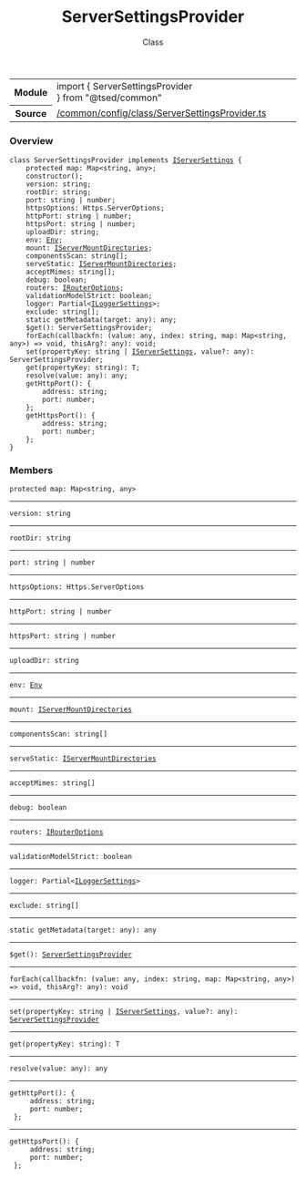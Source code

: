
<header class="symbol-info-header"><h1 id="serversettingsprovider">ServerSettingsProvider</h1><label class="symbol-info-type-label class">Class</label></header>
<!-- summary -->
<section class="symbol-info"><table class="is-full-width"><tbody><tr><th>Module</th><td><div class="lang-typescript"><span class="token keyword">import</span> { ServerSettingsProvider }&nbsp;<span class="token keyword">from</span>&nbsp;<span class="token string">"@tsed/common"</span></div></td></tr><tr><th>Source</th><td><a href="https://github.com/Romakita/ts-express-decorators/blob/v4.5.4/src//common/config/class/ServerSettingsProvider.ts#L0-L0">/common/config/class/ServerSettingsProvider.ts</a></td></tr></tbody></table></section>
<!-- overview -->


### Overview


<pre><code class="typescript-lang "><span class="token keyword">class</span> ServerSettingsProvider <span class="token keyword">implements</span> <a href="#api/common/config/iserversettings"><span class="token">IServerSettings</span></a> <span class="token punctuation">{</span>
    <span class="token keyword">protected</span> map<span class="token punctuation">:</span> Map<<span class="token keyword">string</span><span class="token punctuation">,</span> <span class="token keyword">any</span>><span class="token punctuation">;</span>
    <span class="token keyword">constructor</span><span class="token punctuation">(</span><span class="token punctuation">)</span><span class="token punctuation">;</span>
    version<span class="token punctuation">:</span> <span class="token keyword">string</span><span class="token punctuation">;</span>
    rootDir<span class="token punctuation">:</span> <span class="token keyword">string</span><span class="token punctuation">;</span>
    port<span class="token punctuation">:</span> <span class="token keyword">string</span> | <span class="token keyword">number</span><span class="token punctuation">;</span>
    httpsOptions<span class="token punctuation">:</span> Https.ServerOptions<span class="token punctuation">;</span>
    httpPort<span class="token punctuation">:</span> <span class="token keyword">string</span> | <span class="token keyword">number</span><span class="token punctuation">;</span>
    httpsPort<span class="token punctuation">:</span> <span class="token keyword">string</span> | <span class="token keyword">number</span><span class="token punctuation">;</span>
    uploadDir<span class="token punctuation">:</span> <span class="token keyword">string</span><span class="token punctuation">;</span>
    env<span class="token punctuation">:</span> <a href="#api/core/env"><span class="token">Env</span></a><span class="token punctuation">;</span>
    mount<span class="token punctuation">:</span> <a href="#api/common/config/iservermountdirectories"><span class="token">IServerMountDirectories</span></a><span class="token punctuation">;</span>
    componentsScan<span class="token punctuation">:</span> <span class="token keyword">string</span><span class="token punctuation">[</span><span class="token punctuation">]</span><span class="token punctuation">;</span>
    serveStatic<span class="token punctuation">:</span> <a href="#api/common/config/iservermountdirectories"><span class="token">IServerMountDirectories</span></a><span class="token punctuation">;</span>
    acceptMimes<span class="token punctuation">:</span> <span class="token keyword">string</span><span class="token punctuation">[</span><span class="token punctuation">]</span><span class="token punctuation">;</span>
    debug<span class="token punctuation">:</span> <span class="token keyword">boolean</span><span class="token punctuation">;</span>
    routers<span class="token punctuation">:</span> <a href="#api/common/config/irouteroptions"><span class="token">IRouterOptions</span></a><span class="token punctuation">;</span>
    validationModelStrict<span class="token punctuation">:</span> <span class="token keyword">boolean</span><span class="token punctuation">;</span>
    logger<span class="token punctuation">:</span> Partial<<a href="#api/common/config/iloggersettings"><span class="token">ILoggerSettings</span></a>><span class="token punctuation">;</span>
    exclude<span class="token punctuation">:</span> <span class="token keyword">string</span><span class="token punctuation">[</span><span class="token punctuation">]</span><span class="token punctuation">;</span>
    <span class="token keyword">static</span> <span class="token function">getMetadata</span><span class="token punctuation">(</span>target<span class="token punctuation">:</span> <span class="token keyword">any</span><span class="token punctuation">)</span><span class="token punctuation">:</span> <span class="token keyword">any</span><span class="token punctuation">;</span>
    $<span class="token function">get</span><span class="token punctuation">(</span><span class="token punctuation">)</span><span class="token punctuation">:</span> ServerSettingsProvider<span class="token punctuation">;</span>
    <span class="token function">forEach</span><span class="token punctuation">(</span>callbackfn<span class="token punctuation">:</span> <span class="token punctuation">(</span>value<span class="token punctuation">:</span> <span class="token keyword">any</span><span class="token punctuation">,</span> index<span class="token punctuation">:</span> <span class="token keyword">string</span><span class="token punctuation">,</span> map<span class="token punctuation">:</span> Map<<span class="token keyword">string</span><span class="token punctuation">,</span> <span class="token keyword">any</span>><span class="token punctuation">)</span> => <span class="token keyword">void</span><span class="token punctuation">,</span> thisArg?<span class="token punctuation">:</span> <span class="token keyword">any</span><span class="token punctuation">)</span><span class="token punctuation">:</span> <span class="token keyword">void</span><span class="token punctuation">;</span>
    <span class="token function">set</span><span class="token punctuation">(</span>propertyKey<span class="token punctuation">:</span> <span class="token keyword">string</span> | <a href="#api/common/config/iserversettings"><span class="token">IServerSettings</span></a><span class="token punctuation">,</span> value?<span class="token punctuation">:</span> <span class="token keyword">any</span><span class="token punctuation">)</span><span class="token punctuation">:</span> ServerSettingsProvider<span class="token punctuation">;</span>
    get<T><span class="token punctuation">(</span>propertyKey<span class="token punctuation">:</span> <span class="token keyword">string</span><span class="token punctuation">)</span><span class="token punctuation">:</span> T<span class="token punctuation">;</span>
    <span class="token function">resolve</span><span class="token punctuation">(</span>value<span class="token punctuation">:</span> <span class="token keyword">any</span><span class="token punctuation">)</span><span class="token punctuation">:</span> <span class="token keyword">any</span><span class="token punctuation">;</span>
    <span class="token function">getHttpPort</span><span class="token punctuation">(</span><span class="token punctuation">)</span><span class="token punctuation">:</span> <span class="token punctuation">{</span>
        address<span class="token punctuation">:</span> <span class="token keyword">string</span><span class="token punctuation">;</span>
        port<span class="token punctuation">:</span> <span class="token keyword">number</span><span class="token punctuation">;</span>
    <span class="token punctuation">}</span><span class="token punctuation">;</span>
    <span class="token function">getHttpsPort</span><span class="token punctuation">(</span><span class="token punctuation">)</span><span class="token punctuation">:</span> <span class="token punctuation">{</span>
        address<span class="token punctuation">:</span> <span class="token keyword">string</span><span class="token punctuation">;</span>
        port<span class="token punctuation">:</span> <span class="token keyword">number</span><span class="token punctuation">;</span>
    <span class="token punctuation">}</span><span class="token punctuation">;</span>
<span class="token punctuation">}</span></code></pre>


<!-- Parameters -->

<!-- Description -->

<!-- Members -->







### Members



<div class="method-overview">
<pre><code class="typescript-lang "><span class="token keyword">protected</span> map<span class="token punctuation">:</span> Map<<span class="token keyword">string</span><span class="token punctuation">,</span> <span class="token keyword">any</span>></code></pre>
</div>




<hr/>



<div class="method-overview">
<pre><code class="typescript-lang ">version<span class="token punctuation">:</span> <span class="token keyword">string</span></code></pre>
</div>




<hr/>



<div class="method-overview">
<pre><code class="typescript-lang ">rootDir<span class="token punctuation">:</span> <span class="token keyword">string</span></code></pre>
</div>




<hr/>



<div class="method-overview">
<pre><code class="typescript-lang ">port<span class="token punctuation">:</span> <span class="token keyword">string</span> | <span class="token keyword">number</span></code></pre>
</div>




<hr/>



<div class="method-overview">
<pre><code class="typescript-lang ">httpsOptions<span class="token punctuation">:</span> Https.ServerOptions</code></pre>
</div>




<hr/>



<div class="method-overview">
<pre><code class="typescript-lang ">httpPort<span class="token punctuation">:</span> <span class="token keyword">string</span> | <span class="token keyword">number</span></code></pre>
</div>




<hr/>



<div class="method-overview">
<pre><code class="typescript-lang ">httpsPort<span class="token punctuation">:</span> <span class="token keyword">string</span> | <span class="token keyword">number</span></code></pre>
</div>




<hr/>



<div class="method-overview">
<pre><code class="typescript-lang ">uploadDir<span class="token punctuation">:</span> <span class="token keyword">string</span></code></pre>
</div>




<hr/>



<div class="method-overview">
<pre><code class="typescript-lang ">env<span class="token punctuation">:</span> <a href="#api/core/env"><span class="token">Env</span></a></code></pre>
</div>




<hr/>



<div class="method-overview">
<pre><code class="typescript-lang ">mount<span class="token punctuation">:</span> <a href="#api/common/config/iservermountdirectories"><span class="token">IServerMountDirectories</span></a></code></pre>
</div>




<hr/>



<div class="method-overview">
<pre><code class="typescript-lang ">componentsScan<span class="token punctuation">:</span> <span class="token keyword">string</span><span class="token punctuation">[</span><span class="token punctuation">]</span></code></pre>
</div>




<hr/>



<div class="method-overview">
<pre><code class="typescript-lang ">serveStatic<span class="token punctuation">:</span> <a href="#api/common/config/iservermountdirectories"><span class="token">IServerMountDirectories</span></a></code></pre>
</div>




<hr/>



<div class="method-overview">
<pre><code class="typescript-lang ">acceptMimes<span class="token punctuation">:</span> <span class="token keyword">string</span><span class="token punctuation">[</span><span class="token punctuation">]</span></code></pre>
</div>




<hr/>



<div class="method-overview">
<pre><code class="typescript-lang ">debug<span class="token punctuation">:</span> <span class="token keyword">boolean</span></code></pre>
</div>




<hr/>



<div class="method-overview">
<pre><code class="typescript-lang ">routers<span class="token punctuation">:</span> <a href="#api/common/config/irouteroptions"><span class="token">IRouterOptions</span></a></code></pre>
</div>




<hr/>



<div class="method-overview">
<pre><code class="typescript-lang ">validationModelStrict<span class="token punctuation">:</span> <span class="token keyword">boolean</span></code></pre>
</div>




<hr/>



<div class="method-overview">
<pre><code class="typescript-lang ">logger<span class="token punctuation">:</span> Partial<<a href="#api/common/config/iloggersettings"><span class="token">ILoggerSettings</span></a>></code></pre>
</div>




<hr/>



<div class="method-overview">
<pre><code class="typescript-lang ">exclude<span class="token punctuation">:</span> <span class="token keyword">string</span><span class="token punctuation">[</span><span class="token punctuation">]</span></code></pre>
</div>




<hr/>



<div class="method-overview">
<pre><code class="typescript-lang "><span class="token keyword">static</span> <span class="token function">getMetadata</span><span class="token punctuation">(</span>target<span class="token punctuation">:</span> <span class="token keyword">any</span><span class="token punctuation">)</span><span class="token punctuation">:</span> <span class="token keyword">any</span></code></pre>
</div>




<hr/>



<div class="method-overview">
<pre><code class="typescript-lang ">$<span class="token function">get</span><span class="token punctuation">(</span><span class="token punctuation">)</span><span class="token punctuation">:</span> <a href="#api/common/config/serversettingsprovider"><span class="token">ServerSettingsProvider</span></a></code></pre>
</div>




<hr/>



<div class="method-overview">
<pre><code class="typescript-lang "><span class="token function">forEach</span><span class="token punctuation">(</span>callbackfn<span class="token punctuation">:</span> <span class="token punctuation">(</span>value<span class="token punctuation">:</span> <span class="token keyword">any</span><span class="token punctuation">,</span> index<span class="token punctuation">:</span> <span class="token keyword">string</span><span class="token punctuation">,</span> map<span class="token punctuation">:</span> Map<<span class="token keyword">string</span><span class="token punctuation">,</span> <span class="token keyword">any</span>><span class="token punctuation">)</span> => <span class="token keyword">void</span><span class="token punctuation">,</span> thisArg?<span class="token punctuation">:</span> <span class="token keyword">any</span><span class="token punctuation">)</span><span class="token punctuation">:</span> <span class="token keyword">void</span></code></pre>
</div>




<hr/>



<div class="method-overview">
<pre><code class="typescript-lang "><span class="token function">set</span><span class="token punctuation">(</span>propertyKey<span class="token punctuation">:</span> <span class="token keyword">string</span> | <a href="#api/common/config/iserversettings"><span class="token">IServerSettings</span></a><span class="token punctuation">,</span> value?<span class="token punctuation">:</span> <span class="token keyword">any</span><span class="token punctuation">)</span><span class="token punctuation">:</span> <a href="#api/common/config/serversettingsprovider"><span class="token">ServerSettingsProvider</span></a></code></pre>
</div>




<hr/>



<div class="method-overview">
<pre><code class="typescript-lang ">get<T><span class="token punctuation">(</span>propertyKey<span class="token punctuation">:</span> <span class="token keyword">string</span><span class="token punctuation">)</span><span class="token punctuation">:</span> T</code></pre>
</div>




<hr/>



<div class="method-overview">
<pre><code class="typescript-lang "><span class="token function">resolve</span><span class="token punctuation">(</span>value<span class="token punctuation">:</span> <span class="token keyword">any</span><span class="token punctuation">)</span><span class="token punctuation">:</span> <span class="token keyword">any</span></code></pre>
</div>




<hr/>



<div class="method-overview">
<pre><code class="typescript-lang "><span class="token function">getHttpPort</span><span class="token punctuation">(</span><span class="token punctuation">)</span><span class="token punctuation">:</span> <span class="token punctuation">{</span>
     address<span class="token punctuation">:</span> <span class="token keyword">string</span><span class="token punctuation">;</span>
     port<span class="token punctuation">:</span> <span class="token keyword">number</span><span class="token punctuation">;</span>
 <span class="token punctuation">}</span><span class="token punctuation">;</span></code></pre>
</div>




<hr/>



<div class="method-overview">
<pre><code class="typescript-lang "><span class="token function">getHttpsPort</span><span class="token punctuation">(</span><span class="token punctuation">)</span><span class="token punctuation">:</span> <span class="token punctuation">{</span>
     address<span class="token punctuation">:</span> <span class="token keyword">string</span><span class="token punctuation">;</span>
     port<span class="token punctuation">:</span> <span class="token keyword">number</span><span class="token punctuation">;</span>
 <span class="token punctuation">}</span><span class="token punctuation">;</span></code></pre>
</div>








